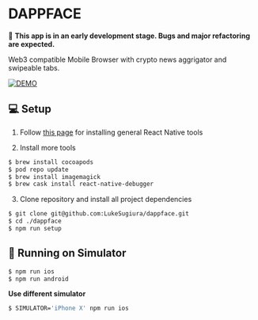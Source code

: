 # DAPPFACE

🚧 **This app is in an early development stage. Bugs and major refactoring are expected.**

Web3 compatible Mobile Browser with crypto news aggrigator and swipeable tabs.

[![DEMO](https://img.youtube.com/vi/89TFedIOfeY/0.jpg)](https://www.youtube.com/watch?v=89TFedIOfeY)

## 💻 Setup

1. Follow [this page](https://facebook.github.io/react-native/docs/getting-started.html) for installing general React Native tools

2. Install more tools

```sh
$ brew install cocoapods
$ pod repo update
$ brew install imagemagick
$ brew cask install react-native-debugger
```

3. Clone repository and install all project dependencies

```sh
$ git clone git@github.com:LukeSugiura/dappface.git
$ cd ./dappface
$ npm run setup
```

## 📱 Running on Simulator

```sh
$ npm run ios
$ npm run android
```

**Use different simulator**

```sh
$ SIMULATOR='iPhone X' npm run ios
```
